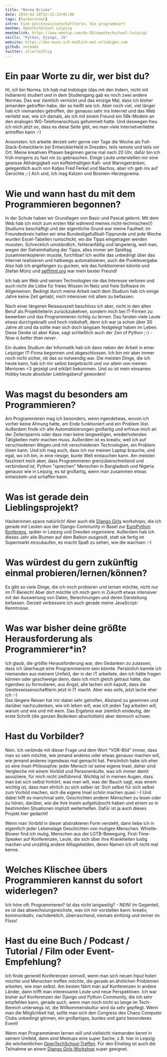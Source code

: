 ```yaml
---
title: "Norma Driske"
date: 2019-02-28T22:15:23+01:00
tags: [hackerinnen]
intro: Eine Geisteswissenschaftlerin, die programmiert
meetme: OpenTechSchool Leipzig
meetmelink: https://www.meetup.com/de-DE/opentechschool-leipzig/
skills: "Python, Django, JS"
website: https://das-muss-ich-endlich-mal-erledigen.com
github: normade
twitter: allerleiPzig
---
```


# Ein paar Worte zu dir, wer bist du?

Hi, ich bin Norma. Ich hab mal Indologie (das mit den Indern, nicht mit Indianern) studiert und in dem Studiengang gab es noch zwei andere Normas. Das war ziemlich verrückt und das einzige Mal, dass ich bisher jemanden getroffen habe, der so heißt wie ich. Aber noch viel, viel länger hab ich niemanden getroffen, der genauso sehr ins Internet und das Web verliebt war, wie ich damals, als ich mit einem Freund ein 56k-Modem an den analogen WG-Telefonanschluss gefummelt hatte. Und deswegen freu ich mich jetzt so, dass es diese Seite gibt, wo man viele Internetverliebte antreffen kann :-)
<br>

Ansonsten: Ich arbeite derzeit sehr gerne vier Tage die Woche als Full-Stack-Entwicklerin bei EntwicklerHeld in Dresden, teils remote und teils vor Ort. Meine kreativen Phasen beginnen gerne mal nach 20 Uhr, dafür bin ich früh morgens zu fast nix zu gebrauchen. Einige Leute unterstellen mir eine gewisse Abhängigkeit von koffeinhaltigen Kalt- und Warmgetränken, gelegentlich auch von Katjes Fred Ferkel und Nachos, aber ich geb nix auf Gerüchte ;-) Ach und, ich mag Katzen und Bosnien-Herzegowina.


# Wie und wann hast du mit dem Programmieren begonnen?

In der Schule haben wir Grundlagen von Basic und Pascal gelernt. Mit dem Web hab ich mich zum ersten Mal während meines nicht-technischen(!) Studiums beschäftigt und der eigentliche Grund war meine Faulheit: Im Freundeskreis hatten wir eine Bundesligafußball-Tipprunde und jede Woche wurden Excel-Tabellen rumschickt, wo die Tipps eingetragen werden mussten. Schrecklich umständlich, fehleranfällig und langwierig, weil man, wegen der Geheimhaltung der Tipps, alles immer am Spieltag zusammenkopieren musste, furchtbar! Ich wollte das unbedingt über das Internet realisieren und halbwegs automatisieren, auch die Punktevergabe. Also hab ich angefangen zu gucken, wie das funktionieren könnte und Stefan Münz und <a href="https://selfhtml.org/" target="_blank" rel="noopener noreferrer">selfhtml.org</a> war mein bester Freund!<br>

Ich hab am Web und seinen Technologien nie das Interesse verloren und auch nicht die Liebe für freies Wissen im Netz und freie Software im Allgemeinen. Bedingt durch meine Arbeit nach dem Studium hab ich einige Jahre keine Zeit gehabt, mich intensiver mit allem zu befassen.<br>

Nach einer längeren Reiseauszeit beschloss ich aber, nicht in den alten Beruf als Projektleiterin zurückzukehren, sondern mich bei IT-Firmen zu bewerben und das Programmieren richtig zu lernen. Das fanden viele Leute etwas durchgeknallt und hoch risikohaft, denn ich war ja schon über 30 Jahre alt und da sollte man sich doch langsam festgelegt haben im Leben. Diese Denke ist aber Käse, sagt schließlich auch der Zen of Python ;-) - <i>Now is better than never</i>.<br>

Ein duales Studium der Informatik hab ich dann neben der Arbeit in einer Leipziger IT-Firma begonnen und abgeschlossen. Ich bin mir aber immer noch nicht sicher, ob das so notwendig war. Die meisten Dinge, die ich heute kann, hab ich mir selbst beigebracht und vor allem von meinen Mentoren <3 gezeigt und erklärt bekommen. Und so ist mein einsames Hobby heute absoluter Lieblingsberuf geworden!

# Was magst du besonders am Programmieren?

Am Programmieren mag ich besonders, wenn irgendetwas, wovon ich vorher keine Ahnung hatte, am Ende funktioniert und ein Problem löst. Außerdem finde ich alle Automatisierungen großartig und erfreue mich an der Zeitersparnis oder dass man keine langweiligen, wiederholenden Tätigkeiten mehr machen muss. Außerdem ist es kreativ, weil ich auf verschiedenen Wegen und mit verschiedenen Technologien, ein Problem lösen kann. Und ich mag auch, dass ich nur meinen Laptop brauche, und egal, wo ich bin, in eine riesige, bunte Welt eintauchen kann. Am meisten fasziniert mich aber, dass Programmieren grenzüberschreitend und verbindend ist, Python "sprechen" Menschen in Bangladesh und Nigeria genauso wie in Leipzig, es ist großartig, wenn man zusammen etwas entwickeln und schaffen kann.

# Was ist gerade dein Lieblingsprojekt?

Hackerinnen.space natürlich! Aber auch die <a href="https://djangogirls.org/" target="_blank" rel="noopener noreferrer">Django Girls</a> workshops, die ich gerade mit Leuten aus der Django-Community in Basel zur <a href="https://www.europython-society.org/" target="_blank" rel="noopener noreferrer">EuroPython Konferenz</a>, später in Leipzig und Dresden organisiere. Außerdem hab ich dieses Jahr alle Blumen auf dem Balkon *ausgesät*, statt sie fertig im Supermarkt einzukaufen, es macht Spaß zu sehen, wie die wachsen :-)


# Was würdest du gern zukünftig einmal probieren/lernen/können?

Es gibt so viele Dinge, die ich noch probieren und lernen möchte, nicht nur im IT-Bereich! Aber dort möchte ich mich gern in Zukunft etwas intensiver mit der Auswertung von Daten, Berechnungen und deren Darstellung befassen. Derzeit verbessere ich auch gerade meine JavaScript-Kenntnisse.

# Was war bisher deine größte Herausforderung als Programmierer\*in?

Ich glaub, die größte Herausforderung war, den Gedanken zu zulassen, dass ich überhaupt eine Programmiererin sein könnte.
Persönlich kannte ich niemanden aus meinem Umfeld, der in der IT arbeitete, den ich hätte fragen können oder geschweige denn, dass ich mich gleich getraut hätte, das irgendwo zu formulieren, aus Angst, alle lachen sich kaputt, dass die Geisteswissenschaftlerin jetzt in IT macht. Aber was solls, jetzt lache eher ich :-)<br>
Das längere Reisen hat mir dabei sehr geholfen, Abstand zu gewinnen und darüber nachzudenken, wie ich leben will, was ich jeden Tag arbeiten will, warum und wie und mit wem. Das Ergebnis war ziemlich eindeutig, der erste Schritt (die ganzen Bedenken abschütteln) aber dennoch schwer.

# Hast du Vorbilder?

Nein. Ich verbinde mit dieser Frage und dem Wort "VOR-Bild" immer, dass man so sein möchte, wie jemand anderes oder etwas genauso machen will, wie jemand anderes irgendwas mal gemacht hat. Persönlich habe ich eher so eine Insel-Philosophie: jeder Mensch ist seine eigene Insel, daher sind Vergleiche mit einem Vorbild und Personenkulte, was ich immer damit assoziiere, für mich nicht zielführend. Wichtig ist in meinen Augen, dass man bei sich selbst hinhört, was man will, was der Bauch sagt, was einem wichtig ist, dass man ehrlich zu sich selber ist: Sich selbst für sich selbst zum Vorbild machen, sich die eigene Insel schön machen quasi :-) Und dabei hilft es manchmal sehr, Geschichten anderer Menschen zu lesen oder zu hören, darüber, wie die ihre Inseln aufgehübscht haben und einem so in bestimmten Situationen implizit weiterhelfen. Dafür ist ja auch dieses Projekt hier gedacht!
<br>

Wenn man *Vorbild* in dieser abstrakteren Form versteht, dann liebe ich in eigentlich jeder Lebenslage Geschichten von mutigen Menschen. Whistle-Blower find ich mutig, Menschen aus der LGTB-Bewegung, First-Time-Speaker auf Konferenzen, Leute, die sich über ihre Krankheiten lustig machen und unzählig andere Alltagshelden, deren Namen ich oft nicht mal kenne.

# Welches Klischee übers Programmieren kannst du sofort widerlegen?

Ich höre oft: Programmieren? Ist das nicht langweilig? - NEIN! Im Gegenteil, es ist das abwechslungsreichste, was ich mir vorstellen kann: kreativ, kommunikativ, nachdenklich, überraschend, niemals eintönig und immer im Fluss!

# Hast du eine Buch / Podcast / Tutorial / Film oder Event-Empfehlung?

Ich finde generell Konferenzen sinnvoll, wenn man sich neuen Input holen möchte und Menschen treffen möchte, die gerade an ähnlichen Problemen arbeiten, wie man selbst. Am besten fährt man auf Konferenzen in andere Länder, dann trifft man interessante Leute und neue Perspektiven. Ich war bisher auf Konferenzen der Django und Python Community, die ich sehr empfehlen kann, gerade auch, wenn man noch nicht so lange im Tech-Bereich unterwegs ist, die Willkommenskultur wird da sehr gepflegt. Wenn man die Möglichkeit hat, sollte man sich den Congress des Chaos Computer Clubs unbedingt gönnen, ein großartiges, buntes und ganz besonderes Event!<br>

Wenn man Programmieren lernen will und vielleicht niemanden kennt in seinem Umfeld, dann sind Meetups eine super Sache, z.B. hier in Leipzig die wöchentlichen <a href="https://www.opentechschool.org/leipzig" target="_blank" rel="noopener noreferrer">OpenTechSchool-Treffen</a>. Für den Einstieg ist auch die Teilnahme an einem <a href="https://djangogirls.org/events" target="_blank" rel="noopener noreferrer">Django Girls Workshop</a> super geeignet.

